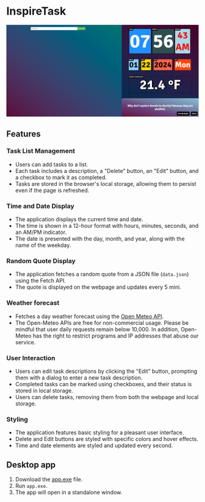 # InspireTask
![Local Image](demo.png)

## Features

### Task List Management

- Users can add tasks to a list.
- Each task includes a description, a "Delete" button, an "Edit" button, and a checkbox to mark it as completed.
- Tasks are stored in the browser's local storage, allowing them to persist even if the page is refreshed.

### Time and Date Display

- The application displays the current time and date.
- The time is shown in a 12-hour format with hours, minutes, seconds, and an AM/PM indicator.
- The date is presented with the day, month, and year, along with the name of the weekday.

### Random Quote Display

- The application fetches a random quote from a JSON file (`data.json`) using the Fetch API.
- The quote is displayed on the webpage and updates every 5 mini.

### Weather forecast

- Fetches a day weather forecast using the [Open Meteo API](https://open-meteo.com/).
- The Open-Meteo APIs are free for non-commercial usage. Please be mindful that user daily requests remain below 10,000. In addition, Open-Meteo has the right to restrict programs and IP addresses that abuse our service.

### User Interaction

- Users can edit task descriptions by clicking the "Edit" button, prompting them with a dialog to enter a new task description.
- Completed tasks can be marked using checkboxes, and their status is stored in local storage.
- Users can delete tasks, removing them from both the webpage and local storage.

### Styling

- The application features basic styling for a pleasant user interface.
- Delete and Edit buttons are styled with specific colors and hover effects.
- Time and date elements are styled and updated every second.

## Desktop app

1. Download the [app.exe](https://github.com/mjafory/T0DoList/blob/main/desktop%20app/app.exe) file.
2. Run `app.exe`.
3. The app will open in a standalone window.